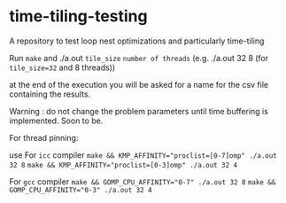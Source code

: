 # time-tiling-testing
A repository to test loop nest optimizations and particularly time-tiling

Run `make`
and ./a.out `tile_size` `number of threads` (e.g. ./a.out 32 8 (for `tile_size=32` and 8 threads))

at the end of the execution you will be asked for a name for the csv file containing the results.

Warning : do not change the problem parameters until time buffering is implemented. Soon to be.

For thread pinning:

use
For `icc` compiler
```make && KMP_AFFINITY="proclist=[0-7]omp" ./a.out 32 8```
```make && KMP_AFFINITY="proclist=[0-3]omp" ./a.out 32 4```

For `gcc` compiler
```make && GOMP_CPU_AFFINITY="0-7" ./a.out 32 8```
```make && GOMP_CPU_AFFINITY="0-3" ./a.out 32 4``` 
